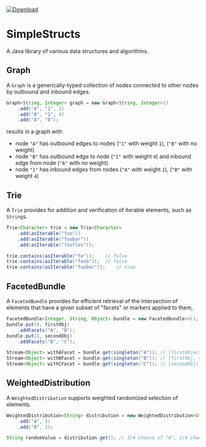 [![Download][latest-img]][latest]

# SimpleStructs
A Java library of various data structures and algorithms.

## Graph
A `Graph` is a generically-typed collection of nodes connected to other nodes by outbound and inbound edges.

```java
Graph<String, Integer> graph = new Graph<String, Integer>()
	.add("A", "1", 1)
	.add("B", "1", 4)
	.add("A", "B");
```
results in a graph with
- node `"A"` has outbound edges to nodes (`"1"` with weight `1`), (`"B"` with no weight)
- node `"B"` has outbound edge to node (`"1"` with weight `4`) and inbound edge from node (`"A"` with no weight)
- node `"1"` has inbound edges from nodes (`"A"` with weight `1`), (`"B"` with weight `4`)

## Trie
A `Trie` provides for addition and verification of iterable elements, such as `String`s.
```java
Trie<Character> trie = new Trie<Character>
	.add(asIterable("foo"))
	.add(asIterable("foobar"))
	.add(asIterable("foofles"));

trie.contains(asIterable("fo"));	// false
trie.contains(asIterable("foob"));	// false
trie.contains(asIterable("foobar"));	// true
```

## FacetedBundle
A `FacetedBundle` provides for efficient retrieval of the intersection of elements that have a given subset of "facets" or markers applied to them,
```java
FacetedBundle<Integer, String, Object> bundle = new FacetedBundle<>();
bundle.put(0, firstObj)
	.addFacets("A", "B");
bundle.put(1, secondObj)
	.addFacets("B", "C");

Stream<Object> withAFacet = bundle.get(singleton("A"));	// [firstObject]
Stream<Object> withBFacet = bundle.get(singleton("B"));	// [firstObj, secondObj]
Stream<Object> withCFacet = bundle.get(singleton("C"));	// [secondObj]
```

## WeightedDistribution
A `WeightedDistribution` supports weighted randomized selection of elements.
```java
WeightedDistribution<String> distribution = new WeightedDistribution<String>()
	.add("A", 3)
	.add("B", 1);

String randomValue = distribution.get(); // 3/4 chance of "A", 1/4 chance of "B"
```

[latest]: https://bintray.com/kkorolyov/java/simple-structs/_latestVersion
[latest-img]: https://api.bintray.com/packages/kkorolyov/java/simple-structs/images/download.svg
